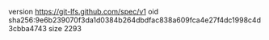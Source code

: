 version https://git-lfs.github.com/spec/v1
oid sha256:9e6b239070f3da1d0384b264dbdfac838a609fca4e27f4dc1998c4d3cbba4743
size 2293
